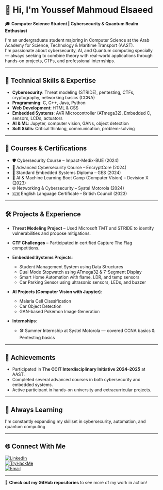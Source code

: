 # 👋 Hi, I'm Youssef Mahmoud Elsaeed

🎓 **Computer Science Student | Cybersecurity & Quantum Realm Enthusiast**

I'm an undergraduate student majoring in Computer Science at the Arab Academy for Science, Technology & Maritime Transport (AAST).  
I'm passionate about cybersecurity, AI, and Quantum computing specially — always seeking to combine theory with real-world applications through hands-on projects, CTFs, and professional internships.

---

## 🧠 Technical Skills & Expertise

- **Cybersecurity**: Threat modeling (STRIDE), pentesting, CTFs, cryptography, networking basics (CCNA)
- **Programming**: C, C++, Java, Python
- **Web Development**: HTML & CSS
- **Embedded Systems**: AVR Microcontroller (ATmega32), Embedded C, sensors, LCDs, actuators
- **AI & ML**: Jupyter, computer vision, GANs, object detection
- **Soft Skills**: Critical thinking, communication, problem-solving

---

## 💼 Courses & Certifications

- 🛡️ Cybersecurity Course – Impact-Medix-BUE (2024)
- 🔐 Advanced Cybersecurity Course – EncryptCore (2024)
- 🔌 Standard Embedded Systems Diploma – GES (2024)
- 🧠 AI & Machine Learning Boot Camp (Computer Vision) – Devision X (2023)
- 🌐 Networking & Cybersecurity – Systel Motorola (2024)
- 🇬🇧 English Language Certificate – British Council (2023)

---

## 🛠️ Projects & Experience

- **Threat Modeling Project** – Used Microsoft TMT and STRIDE to identify vulnerabilities and propose mitigations.
- **CTF Challenges** – Participated in certified Capture The Flag competitions.
- **Embedded Systems Projects**:
  - Student Management System using Data Structures
  - Dual Mode Stopwatch using ATmega32 & 7-Segment Display
  - Smart Home Automation with flame, LDR, and temp sensors
  - Car Parking Sensor using ultrasonic sensors, LEDs, and buzzer

- **AI Projects (Computer Vision with Jupyter)**:
  - Malaria Cell Classification
  - Car Object Detection
  - GAN-based Pokémon Image Generation

- **Internships**:
  - 🛠️ Summer Internship at Systel Motorola — covered CCNA basics & Pentesting basics

---

## 🏅 Achievements

- Participated in **The CCIT Interdisciplinary Initiative 2024–2025** at AAST.
- Completed several advanced courses in both cybersecurity and embedded systems.
- Active participant in hands-on university and extracurricular projects.

---

## 🌱 Always Learning

I'm constantly expanding my skillset in cybersecurity, automation, and quantum computing.

---

## 🌐 Connect With Me

[![LinkedIn](https://img.shields.io/badge/LinkedIn-0077B5?style=flat&logo=linkedin&logoColor=white)](https://www.linkedin.com/in/youssef-mahmoud-423525237/)  
[![TryHackMe](https://img.shields.io/badge/TryHackMe-212C42?style=flat&logo=tryhackme&logoColor=red)](https://tryhackme.com/p/ozark21)  
[![Email](https://img.shields.io/badge/Email-D14836?style=flat&logo=gmail&logoColor=white)](mailto:dodger.troll852@gmail.com)

---

🧩 **Check out my GitHub repositories** to see more of my work in action!
